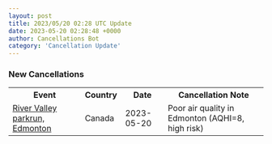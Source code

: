 ```yaml
---
layout: post
title: 2023/05/20 02:28 UTC Update
date: 2023-05-20 02:28:48 +0000
author: Cancellations Bot
category: 'Cancellation Update'
---
```


<h3>New Cancellations</h3>
<div class='hscrollable'>
<table style='width: 100%'>
    <tr>
        <th>Event</th>
        <th>Country</th>
        <th>Date</th>
        <th>Cancellation Note</th>
    </tr>
    <tr>
        <td><a href="https://www.parkrun.ca/rivervalleyedmonton">River Valley parkrun, Edmonton</a></td>
        <td>Canada</td>
        <td>2023-05-20</td>
        <td>Poor air quality in Edmonton (AQHI=8, high risk)</td>
    </tr>
</table>
</div>

